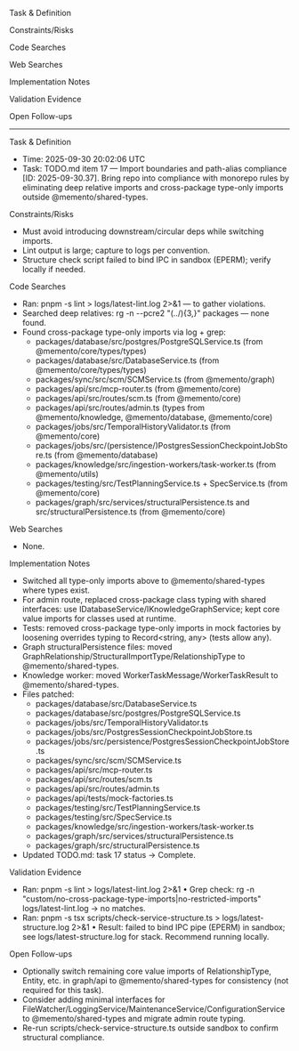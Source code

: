Task & Definition

Constraints/Risks

Code Searches

Web Searches

Implementation Notes

Validation Evidence

Open Follow-ups

---
Task & Definition
- Time: 2025-09-30 20:02:06 UTC
- Task: TODO.md item 17 — Import boundaries and path-alias compliance [ID: 2025-09-30.37]. Bring repo into compliance with monorepo rules by eliminating deep relative imports and cross-package type-only imports outside @memento/shared-types.

Constraints/Risks
- Must avoid introducing downstream/circular deps while switching imports.
- Lint output is large; capture to logs per convention.
- Structure check script failed to bind IPC in sandbox (EPERM); verify locally if needed.

Code Searches
- Ran: pnpm -s lint > logs/latest-lint.log 2>&1 — to gather violations.
- Searched deep relatives: rg -n --pcre2 "(\.\./){3,}" packages — none found.
- Found cross-package type-only imports via log + grep:
  - packages/database/src/postgres/PostgreSQLService.ts (from @memento/core/types/types)
  - packages/database/src/DatabaseService.ts (from @memento/core/types/types)
  - packages/sync/src/scm/SCMService.ts (from @memento/graph)
  - packages/api/src/mcp-router.ts (from @memento/core)
  - packages/api/src/routes/scm.ts (from @memento/core)
  - packages/api/src/routes/admin.ts (types from @memento/knowledge, @memento/database, @memento/core)
  - packages/jobs/src/TemporalHistoryValidator.ts (from @memento/core)
  - packages/jobs/src/(persistence/)PostgresSessionCheckpointJobStore.ts (from @memento/database)
  - packages/knowledge/src/ingestion-workers/task-worker.ts (from @memento/utils)
  - packages/testing/src/TestPlanningService.ts + SpecService.ts (from @memento/core)
  - packages/graph/src/services/structuralPersistence.ts and src/structuralPersistence.ts (from @memento/core)

Web Searches
- None.

Implementation Notes
- Switched all type-only imports above to @memento/shared-types where types exist.
- For admin route, replaced cross-package class typing with shared interfaces: use IDatabaseService/IKnowledgeGraphService; kept core value imports for classes used at runtime.
- Tests: removed cross-package type-only imports in mock factories by loosening overrides typing to Record<string, any> (tests allow any).
- Graph structuralPersistence files: moved GraphRelationship/StructuralImportType/RelationshipType to @memento/shared-types.
- Knowledge worker: moved WorkerTaskMessage/WorkerTaskResult to @memento/shared-types.
- Files patched: 
  - packages/database/src/DatabaseService.ts
  - packages/database/src/postgres/PostgreSQLService.ts
  - packages/jobs/src/TemporalHistoryValidator.ts
  - packages/jobs/src/PostgresSessionCheckpointJobStore.ts
  - packages/jobs/src/persistence/PostgresSessionCheckpointJobStore.ts
  - packages/sync/src/scm/SCMService.ts
  - packages/api/src/mcp-router.ts
  - packages/api/src/routes/scm.ts
  - packages/api/src/routes/admin.ts
  - packages/api/tests/mock-factories.ts
  - packages/testing/src/TestPlanningService.ts
  - packages/testing/src/SpecService.ts
  - packages/knowledge/src/ingestion-workers/task-worker.ts
  - packages/graph/src/services/structuralPersistence.ts
  - packages/graph/src/structuralPersistence.ts
- Updated TODO.md: task 17 status → Complete.

Validation Evidence
- Ran: pnpm -s lint > logs/latest-lint.log 2>&1
  • Grep check: rg -n "custom/no-cross-package-type-imports|no-restricted-imports" logs/latest-lint.log → no matches.
- Ran: pnpm -s tsx scripts/check-service-structure.ts > logs/latest-structure.log 2>&1
  • Result: failed to bind IPC pipe (EPERM) in sandbox; see logs/latest-structure.log for stack. Recommend running locally.

Open Follow-ups
- Optionally switch remaining core value imports of RelationshipType, Entity, etc. in graph/api to @memento/shared-types for consistency (not required for this task).
- Consider adding minimal interfaces for FileWatcher/LoggingService/MaintenanceService/ConfigurationService to @memento/shared-types and migrate admin route typing.
- Re-run scripts/check-service-structure.ts outside sandbox to confirm structural compliance.
